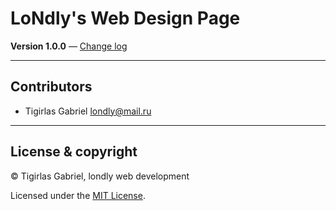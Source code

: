 # LoNdly's Web Design Page

**Version 1.0.0** — [Change log](CHANGELOG.md)

---

## Contributors

- Tigirlas Gabriel <londly@mail.ru>

---

## License & copyright

© Tigirlas Gabriel, londly web development

Licensed under the [MIT License](LICENSE).
